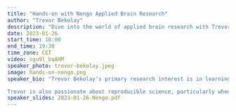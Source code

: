 ```yaml
---
title: "Hands-on with Nengo Applied Brain Research"
author: "Trevor Bekolay"
description: "Dive into the world of applied brain research with Trevor Bekolay. Explore learning, memory, and neural simulations in this insightful recorded session"
date: 2023-01-26
start_time: 18:00
end_time: 19:30
time_zone: CET
video: sgu9l_bqAHM
speaker_photo: trevor-bekolay.jpeg
image: hands-on-nengo.png
speaker_bio: "Trevor Bekolay’s primary research interest is in learning and memory. In his Master’s degree, he explored how to do supervised, unsupervised, and reinforcement learning in networks of biologically plausible spiking neurons. In his PhD, he applied this knowledge to the domain of speech to explore how sounds coming into the ear become high-level linguistic representations, and how those representations become sequences of vocal tract movements that produce speech.

Trevor is also passionate about reproducible science, particularly when complex software pipelines are involved. In 2013, he started a development effort to reimplement the Nengo neural simulator from scratch in Python, which has now grown to a project with over 20 contributors around the world."
speaker_slides: 2023-01-26-Nengo.pdf
---
```


